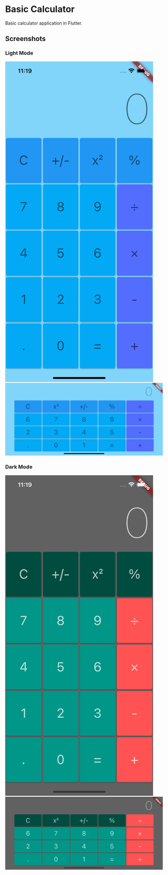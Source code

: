 # Basic Calculator

Basic calculator application in Flutter.

## Screenshots

### Light Mode

![Portrait-LightMode](/Screenshots/iPhone12PortraitLight.png)
![Landscape-LightMode](/Screenshots/iPhone12LandscapeLight.png)

### Dark Mode

![Portrait-DarkMode](/Screenshots/iPhone12PortraitDark.png)
![Landscape-DarkMode](/Screenshots/iPhone12LandscapeDark.png)
